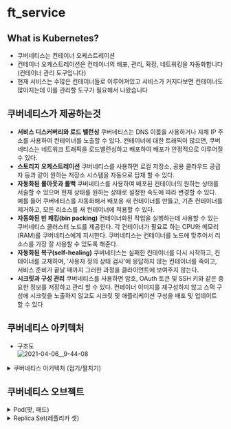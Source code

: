 # ft_service
## What is Kubernetes?
- 쿠버네티스는 컨테이너 오케스트레이션
- 컨테이너 오케스트레이션은 컨테이너의 배포, 관리, 확장, 네트워킹을 자동화합니다 (컨테이너 관리 도구입니다)
- 현재 서비스는 수많은 컨테이너들로 이루어져있고 서비스가 커지다보면 컨테이너도 많아지는데 이를 관리할 도구가 필요해서 나왔습니다

## 쿠버네티스가 제공하는것
- **서비스 디스커버리와 로드 밸런싱** 쿠버네티스는 DNS 이름을 사용하거나 자체 IP 주소를 사용하여 컨테이너를 노출할 수 있다. 컨테이너에 대한 트래픽이 많으면, 쿠버네티스는 네트워크 트래픽을 로드밸런싱하고 배포하여 배포가 안정적으로 이루어질 수 있다.
- **스토리지 오케스트레이션** 쿠버네티스를 사용하면 로컬 저장소, 공용 클라우드 공급자 등과 같이 원하는 저장소 시스템을 자동으로 탑재 할 수 있다.
- **자동화된 롤아웃과 롤백** 쿠버네티스를 사용하여 배포된 컨테이너의 원하는 상태를 서술할 수 있으며 현재 상태를 원하는 상태로 설정한 속도에 따라 변경할 수 있다. 예를 들어 쿠버네티스를 자동화해서 배포용 새 컨테이너를 만들고, 기존 컨테이너를 제거하고, 모든 리소스를 새 컨테이너에 적용할 수 있다.
- **자동화된 빈 패킹(bin packing)** 컨테이너화된 작업을 실행하는데 사용할 수 있는 쿠버네티스 클러스터 노드를 제공한다. 각 컨테이너가 필요로 하는 CPU와 메모리(RAM)를 쿠버네티스에게 지시한다. 쿠버네티스는 컨테이너를 노드에 맞추어서 리소스를 가장 잘 사용할 수 있도록 해준다.
- **자동화된 복구(self-healing)** 쿠버네티스는 실패한 컨테이너를 다시 시작하고, 컨테이너를 교체하며, '사용자 정의 상태 검사'에 응답하지 않는 컨테이너를 죽이고, 서비스 준비가 끝날 때까지 그러한 과정을 클라이언트에 보여주지 않는다.
- **시크릿과 구성 관리** 쿠버네티스를 사용하면 암호, OAuth 토큰 및 SSH 키와 같은 중요한 정보를 저장하고 관리 할 수 있다. 컨테이너 이미지를 재구성하지 않고 스택 구성에 시크릿을 노출하지 않고도 시크릿 및 애플리케이션 구성을 배포 및 업데이트 할 수 있다

## 쿠버네티스 아키텍처
- 구조도  
![2021-04-06__9-44-08](https://user-images.githubusercontent.com/57505385/202781127-8ec95f0b-586b-4f0e-881f-b8bad8638061.png)
<details>
<summary>쿠버네티스 아키텍처 (접기/펼치기)</summary>
<div markdown="1">

# Master의 구성
### 1. 스케줄러
- 새로 생성된 Pod를 감지하고 실행할 노드를 선택함
- 노드의 현재 상태와 Pod의 요구사항을 체크함
- ex)Pot이 요구하는 사항을 체크하여 노드를 할당해줌

### 2. 컨트롤러
- 논리적으로 다양한 컨트롤러가 존재
- ex) 복제 컨트롤러, 노드 컨트롤러, 엔드포인트 컨트롤러 .. 등등
- 끊임 없이 상태를 체크하고 원하는 상태를 유지
- 복잡성을 낮추기 위해 하나의 프로세스로 실행

### 3. API 서버
- 상태를 바꾸거나 조회
- etcd와 유일하게 통신하는 모듈
- REST API형태로 제공
- 권한을 체크하여 적절한 권한이 없을 경우 요청을 차단
- 관리자 요청 뿐 아니라 다양한 내부 모듈과 통신
- 수평으로 확장되도록 디자인

### 4. etcd
- 모든 상태와 데이터를 저장.
- 분산 시스템으로 구성하여 안전성을 높임 (하나가 뻗어도 괜찮도록)
- 가볍고 빠르면서 정확하게 설계 (일관성, 동시에 데이터를 변경해도 하나의 값을 일치하게 가짐)
- Key - Value 형태로 되어있음
- TTL (Time to live), Watch같은 부가기능 제공
- 백업은 필수

# Node의 구성 
### 1. kubelet
- 각 노드에서 실행됨.
- Pod을 실행/중지하고 상태를 체크
- CRI (Container Runtime Interface)
- ex) docker, containerd, CRIO-O 등등

### 2. Proxy
- 네트워크 프록시와 부하분산역할
- 성능상의 이유로 별도의 프록시 프로그램을 실행하지 않고 iptables 또는 IPVS를 사용

</div>
</details>

## 쿠버네티스 오브젝트
<details>
<summary>Pod(팟, 패드)</summary>
<div markdown="1">
- 가장 작은 배포 단위  
- 전체 클러스터에서 고유한 IP 할당  
- 여러개의 컨테이너가 하나의 Pod에 속할 수 있음  
![2021-04-07__12-49-44](https://user-images.githubusercontent.com/57505385/202782736-53e06340-d8a5-4ccc-968d-aafe7542c2c9.png)

### 필수적인 요소
- apiVersion : 오브젝트 버전
- kind : 종류(Pod, ReplicaSet, Depolyment, Service 등등)
- metadata : name과 label, annotation(주석)으로 구성
- spec : 리소스 종류마다 다름

#### example)
```
livenessProbe : 컨테이너가 살았는지 체크하는것
	httpGet:
		path:/not/exist
		port: 8080
	initialDelaySeconds : 시작하고 몇초뒤부터 검사할건가
	timeoutSeconds: 타임아웃은? #default 1
	periodSeconds : 몇초마다 실행할건가? #default 10
	failureThreshold : 몇번 실패하면 실패한거로 죽은거로 생각하나? #default 3
```
</div>
</details>
<details>
<summary>Replica Set(레플리카 셋)</summary>
<div markdown="1">
- 여러개의 Pod를 관리
- 새로운 Pod는 Template를 참고하여 생성
- 신규 Pod을 생성하거나 기존 Pod를 제거하여 원하는 수(Pod)를 유지
- 실제로는 ReplicaSet이 아닌 그 위에 감싸는 Deployment를 주로 사용함

![2021-04-07__12-49-44](https://user-images.githubusercontent.com/57505385/202782736-53e06340-d8a5-4ccc-968d-aafe7542c2c9.png)
</div>
</details>
